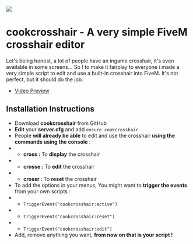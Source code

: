 ![](https://i.imgur.com/ugF1sPz.png)

# cookcrosshair - A very simple FiveM crosshair editor
Let's being honest, a lot of people have an ingame crosshair, it's even available in some screens... 
So ! to make it fairplay to everyone i made a very simple script to edit and use a built-in crosshair into FiveM.
It's not perfect, but it should do the job.

- [Video Preview](https://streamable.com/41qq12)

## Installation Instructions
- Download **cookcrosshair** from GitHub
- **Edit** your **server.cfg** and add ``ensure cookcrosshair``
- People **will already be able** to edit and use the crosshair **using the commands using the console** :
- - **cross :** To **display** the crosshair
- - **crosse :** To **edit** the crosshair
- - **crossr :** To **reset** the crosshair
- To add the options in your menus, You might want to **trigger the events** from your own scripts :
- - ``TriggerEvent("cookcrosshair:active")``
- - ``TriggerEvent("cookcrosshair:reset")``
- - ``TriggerEvent("cookcrosshair:edit")``
- Add, remove anything you want, **from now on that is your script !**
